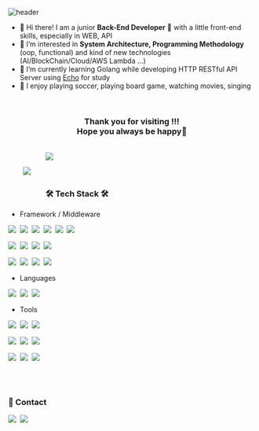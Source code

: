 ![header](https://capsule-render.vercel.app/api?type=waving&color=timeAuto&height=150&section=header&text=Daeyong%20Kim&fontSize=60&animation=fadeIn)



<p>

  - 👋 Hi there! I am a junior <b>Back-End Developer</b> 🚀 with a little front-end skills, especially in WEB, API <br/>
  - 👀 I’m interested in <b>System Architecture, Programming Methodology</b> (oop, functional) and kind of new technologies (AI/BlockChain/Cloud/AWS Lambda ...)
  - 🌱 I’m currently learning Golang while developing HTTP RESTful API Server using [Echo](https://echo.labstack.com/) for study
  - 💞️ I enjoy playing soccer, playing board game, watching movies, singing 
 
</p>

<br>

<h3 align="left" style="text-align:center">
<b>Thank you for visiting !!!</b><br/>
<b>Hope you always be happy</b>💖<br/>
</h3>
<br>
<a href="https://hits.seeyoufarm.com"><img src="https://hits.seeyoufarm.com/api/count/incr/badge.svg?url=https%3A%2F%2Fgithub.com%2Fkd-dragon%2F&count_bg=%2379C83D&title_bg=%23555555&icon=github.svg&icon_color=%23E7E7E7&title=Github&edge_flat=false"/></a>
<div style="float:left; margin:30px;">
<img src="https://github-readme-stats.vercel.app/api?username=kd-dragon&show_icons=true"/>
</div>
<br>
<br>
<br>

### 🛠 Tech Stack 🛠
- Framework / Middleware
<p>
  <img src="https://img.shields.io/badge/Spring-6DB33F?style=flat-square&logo=Spring&logoColor=white"/></a>&nbsp
  <img src="https://img.shields.io/badge/SpringBoot-6DB33F?style=flat-square&logo=SpringBoot&logoColor=white"/></a>&nbsp 
  <img src="https://img.shields.io/badge/Gradle-02303A?style=flat-square&logo=Gradle&logoColor=white"/>&nbsp 
  <img src="https://img.shields.io/badge/Apache Maven-C71A36?style=flat-square&logo=Apache Maven&logoColor=white"/>&nbsp
  <img src="https://img.shields.io/badge/jQuery-0769AD?style=flat-square&logo=jQuery&logoColor=white"/>&nbsp 
  <img src="https://img.shields.io/badge/Thymeleaf-005F0F?style=flat-square&logo=Thymeleaf&logoColor=white"/>&nbsp 
</p>
<p>
  <img src="https://img.shields.io/badge/Redis-DC382D?style=flat-square&logo=Redis&logoColor=white"/>&nbsp 
  <img src="https://img.shields.io/badge/Oracle-F80000?style=flat-square&logo=Oracle&logoColor=white"/>&nbsp 
  <img src="https://img.shields.io/badge/MariaDB-003545?style=flat-square&logo=MariaDB&logoColor=white"/>&nbsp 
  <img src="https://img.shields.io/badge/MySQL-4479A1?style=flat-square&logo=MySQL&logoColor=black"/>&nbsp 
</p>
<p>
  <img src="https://img.shields.io/badge/Linux-FCC624?style=flat-square&logo=Linux&logoColor=black"/>&nbsp 
  <img src="https://img.shields.io/badge/FFmpeg-007808?style=flat-square&logo=FFmpeg&logoColor=white"/>&nbsp
  <img src="https://img.shields.io/badge/NGINX-009639?style=flat-square&logo=NGINX&logoColor=white"/>&nbsp
  <img src="https://img.shields.io/badge/Apache Tomcat-F8DC75?style=flat-square&logo=Apache Tomcat&logoColor=black"/>&nbsp 
  
</p>


- Languages

<p>
  <img src="https://img.shields.io/badge/Java-007396?style=flat-square&logo=Java&logoColor=white"/>&nbsp
  <img src="https://img.shields.io/badge/Go-00ADD8?style=flat-square&logo=Go&logoColor=white"/></a>&nbsp 
  <img src="https://img.shields.io/badge/Javascript-ffb13b?style=flat-square&logo=javascript&logoColor=white"/></a>&nbsp 
</p>


- Tools

<p>
  <img src="https://img.shields.io/badge/Git-F05032?style=flat-square&logo=Git&logoColor=white"/></a>&nbsp 
  <img src="https://img.shields.io/badge/Sourcetree-0052CC?style=flat-square&logo=Sourcetree&logoColor=white"/></a>&nbsp 
  <img src="https://img.shields.io/badge/Subversion-809CC9?style=flat-square&logo=Subversion&logoColor=white"/></a>&nbsp 
</p>
<p>
  <img src="https://img.shields.io/badge/Postman-FF6C37?style=flat-square&logo=Postman&logoColor=white"/></a>&nbsp 
  <img src="https://img.shields.io/badge/Apache JMeter-D22128?style=flat-square&logo=Apache JMeter&logoColor=white"/>&nbsp
  <img src="https://img.shields.io/badge/Wireshark-1679A7?style=flat-square&logo=Wireshark&logoColor=white"/></a>&nbsp 
</p>
<p>
  <img src="https://img.shields.io/badge/IntelliJ IDEA-000000?style=flat-square&logo=IntelliJ IDEA&logoColor=white"/></a>&nbsp
  <img src="https://img.shields.io/badge/GoLand-000000?style=flat-square&logo=GoLand&logoColor=white"/></a>&nbsp
  <img src="https://img.shields.io/badge/Eclipse IDE-2C2255?style=flat-square&logo=Eclipse IDE&logoColor=white"/></a>&nbsp
</p>


<br>
<br>

### 🤞 Contact 
<p>
  <a href="https://www.instagram.com/raykim1991/"><img src="https://img.shields.io/badge/Instagram-E4405F?style=flat-square&logo=Instagram&logoColor=white&link=https://www.instagram.com/woo0_hooo/"/></a>&nbsp
  <a href="mailto:ddragon0513@gmail.com" target="_blank"><img src="https://img.shields.io/badge/ddragon0513@gmail.com-EA4335?style=flat-square&logo=Gmail&logoColor=white"/></a>
</p>



